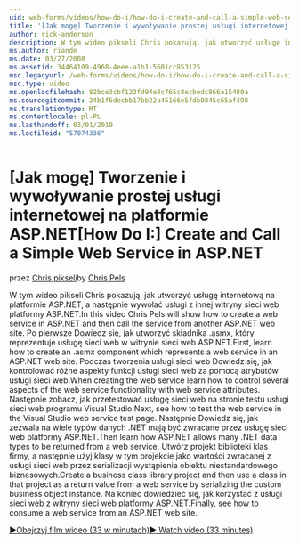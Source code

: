```yaml
---
uid: web-forms/videos/how-do-i/how-do-i-create-and-call-a-simple-web-service-in-aspnet
title: '[Jak mogę] Tworzenie i wywoływanie prostej usługi internetowej na platformie ASP.NET | Dokumentacja firmy Microsoft'
author: rick-anderson
description: W tym wideo pikseli Chris pokazują, jak utworzyć usługę internetową na platformie ASP.NET, a następnie wywołać usługi z innej witryny sieci web platformy ASP.NET. Po pierwsze Dowiedz się, jak utworzyć...
ms.author: riande
ms.date: 03/27/2008
ms.assetid: 34464109-4968-4eee-a1b1-5601cc853125
msc.legacyurl: /web-forms/videos/how-do-i/how-do-i-create-and-call-a-simple-web-service-in-aspnet
msc.type: video
ms.openlocfilehash: 82bce3cbf123fd94e8c765c8ecbedc866a15480a
ms.sourcegitcommit: 24b1f6decbb17bb22a45166e5fdb0845c65af498
ms.translationtype: MT
ms.contentlocale: pl-PL
ms.lasthandoff: 03/01/2019
ms.locfileid: "57074336"
---
```

<a name="how-do-i-create-and-call-a-simple-web-service-in-aspnet"></a><span data-ttu-id="e280b-104">[Jak mogę] Tworzenie i wywoływanie prostej usługi internetowej na platformie ASP.NET</span><span class="sxs-lookup"><span data-stu-id="e280b-104">[How Do I:] Create and Call a Simple Web Service in ASP.NET</span></span>
====================
<span data-ttu-id="e280b-105">przez [Chris pikseli](https://twitter.com/chrispels)</span><span class="sxs-lookup"><span data-stu-id="e280b-105">by [Chris Pels](https://twitter.com/chrispels)</span></span>

<span data-ttu-id="e280b-106">W tym wideo pikseli Chris pokazują, jak utworzyć usługę internetową na platformie ASP.NET, a następnie wywołać usługi z innej witryny sieci web platformy ASP.NET.</span><span class="sxs-lookup"><span data-stu-id="e280b-106">In this video Chris Pels will show how to create a web service in ASP.NET and then call the service from another ASP.NET web site.</span></span> <span data-ttu-id="e280b-107">Po pierwsze Dowiedz się, jak utworzyć składnika .asmx, który reprezentuje usługę sieci web w witrynie sieci web ASP.NET.</span><span class="sxs-lookup"><span data-stu-id="e280b-107">First, learn how to create an .asmx component which represents a web service in an ASP.NET web site.</span></span> <span data-ttu-id="e280b-108">Podczas tworzenia usługi sieci web Dowiedz się, jak kontrolować różne aspekty funkcji usługi sieci web za pomocą atrybutów usługi sieci web.</span><span class="sxs-lookup"><span data-stu-id="e280b-108">When creating the web service learn how to control several aspects of the web service functionality with web service attributes.</span></span> <span data-ttu-id="e280b-109">Następnie zobacz, jak przetestować usługę sieci web na stronie testu usługi sieci web programu Visual Studio.</span><span class="sxs-lookup"><span data-stu-id="e280b-109">Next, see how to test the web service in the Visual Studio web service test page.</span></span> <span data-ttu-id="e280b-110">Następnie Dowiedz się, jak zezwala na wiele typów danych .NET mają być zwracane przez usługę sieci web platformy ASP.NET.</span><span class="sxs-lookup"><span data-stu-id="e280b-110">Then learn how ASP.NET allows many .NET data types to be returned from a web service.</span></span> <span data-ttu-id="e280b-111">Utwórz projekt biblioteki klas firmy, a następnie użyj klasy w tym projekcie jako wartości zwracanej z usługi sieci web przez serializacji wystąpienia obiektu niestandardowego biznesowych.</span><span class="sxs-lookup"><span data-stu-id="e280b-111">Create a business class library project and then use a class in that project as a return value from a web service by serializing the custom business object instance.</span></span> <span data-ttu-id="e280b-112">Na koniec dowiedzieć się, jak korzystać z usługi sieci web z witryny sieci web platformy ASP.NET.</span><span class="sxs-lookup"><span data-stu-id="e280b-112">Finally, see how to consume a web service from an ASP.NET web site.</span></span>

[<span data-ttu-id="e280b-113">&#9654;Obejrzyj film wideo (33 w minutach)</span><span class="sxs-lookup"><span data-stu-id="e280b-113">&#9654; Watch video (33 minutes)</span></span>](https://channel9.msdn.com/Blogs/ASP-NET-Site-Videos/how-do-i-create-and-call-a-simple-web-service-in-aspnet)
